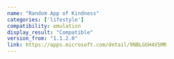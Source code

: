 ```yaml
---
name: "Random App of Kindness"
categories: ['lifestyle']
compatibility: emulation
display_result: "Compatible"
version_from: "1.1.2.0"
link: https://apps.microsoft.com/detail/9NBLGGH4V5MR
---
```

